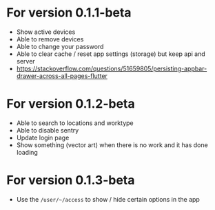 # For version 0.1.1-beta

 - Show active devices
 - Able to remove devices
 - Able to change your password
 - Able to clear cache / reset app settings (storage) but keep api and server
 - https://stackoverflow.com/questions/51659805/persisting-appbar-drawer-across-all-pages-flutter

# For version 0.1.2-beta

 - Able to search to locations and worktype
 - Able to disable sentry
 - Update login page
 - Show something (vector art) when there is no work and it has done loading

# For version 0.1.3-beta

 - Use the `/user/~/access` to show / hide certain options in the app